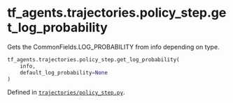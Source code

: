 <div itemscope itemtype="http://developers.google.com/ReferenceObject">
<meta itemprop="name" content="tf_agents.trajectories.policy_step.get_log_probability" />
<meta itemprop="path" content="Stable" />
</div>

# tf_agents.trajectories.policy_step.get_log_probability

Gets the CommonFields.LOG_PROBABILITY from info depending on type.

``` python
tf_agents.trajectories.policy_step.get_log_probability(
    info,
    default_log_probability=None
)
```



Defined in [`trajectories/policy_step.py`](https://github.com/tensorflow/agents/tree/master/tf_agents/trajectories/policy_step.py).

<!-- Placeholder for "Used in" -->
